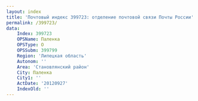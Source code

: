 ```yaml
---
layout: index
title: 'Почтовый индекс 399723: отделение почтовой связи Почты России'
permalink: /399723/
data:
    Index: 399723
    OPSName: Паленка
    OPSType: О
    OPSSubm: 399799
    Region: 'Липецкая область'
    Autonom: ''
    Area: 'Становлянский район'
    City: Паленка
    City1: ''
    ActDate: '20120927'
    IndexOld: ''
---
```

